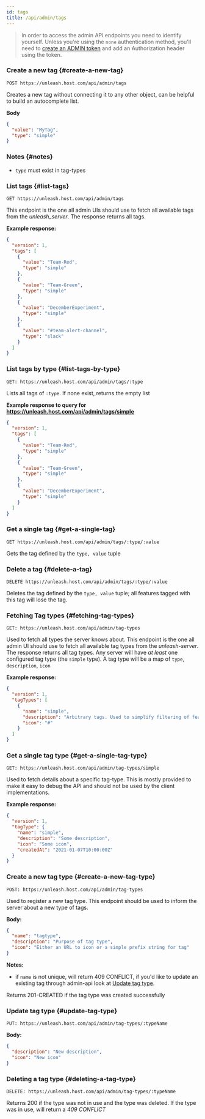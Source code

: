 ```yaml
---
id: tags
title: /api/admin/tags
---
```


> In order to access the admin API endpoints you need to identify yourself. Unless you're using the `none` authentication method, you'll need to [create an ADMIN token](/how-to/how-to-create-api-tokens) and add an Authorization header using the token.

### Create a new tag {#create-a-new-tag}

`POST https://unleash.host.com/api/admin/tags`

Creates a new tag without connecting it to any other object, can be helpful to build an autocomplete list.

**Body**

```json
{
  "value": "MyTag",
  "type": "simple"
}
```

### Notes {#notes}

- `type` must exist in tag-types

### List tags {#list-tags}

`GET https://unleash.host.com/api/admin/tags`

This endpoint is the one all admin UIs should use to fetch all available tags from the _unleash_server_. The response returns all tags.

**Example response:**

```json
{
  "version": 1,
  "tags": [
    {
      "value": "Team-Red",
      "type": "simple"
    },
    {
      "value": "Team-Green",
      "type": "simple"
    },
    {
      "value": "DecemberExperiment",
      "type": "simple"
    },
    {
      "value": "#team-alert-channel",
      "type": "slack"
    }
  ]
}
```

### List tags by type {#list-tags-by-type}

`GET: https://unleash.host.com/api/admin/tags/:type`

Lists all tags of `:type`. If none exist, returns the empty list

**Example response to query for https://unleash.host.com/api/admin/tags/simple**

```json
{
  "version": 1,
  "tags": [
    {
      "value": "Team-Red",
      "type": "simple"
    },
    {
      "value": "Team-Green",
      "type": "simple"
    },
    {
      "value": "DecemberExperiment",
      "type": "simple"
    }
  ]
}
```

### Get a single tag {#get-a-single-tag}

`GET https://unleash.host.com/api/admin/tags/:type/:value`

Gets the tag defined by the `type, value` tuple

### Delete a tag {#delete-a-tag}

`DELETE https://unleash.host.com/api/admin/tags/:type/:value`

Deletes the tag defined by the `type, value` tuple; all features tagged with this tag will lose the tag.

### Fetching Tag types {#fetching-tag-types}

`GET: https://unleash.host.com/api/admin/tag-types`

Used to fetch all types the server knows about. This endpoint is the one all admin UI should use to fetch all available tag types from the _unleash-server_. The response returns all tag types. Any server will have _at least_ one configured tag type (the `simple` type). A tag type will be a map of `type`, `description`, `icon`

**Example response:**

```json
{
  "version": 1,
  "tagTypes": [
    {
      "name": "simple",
      "description": "Arbitrary tags. Used to simplify filtering of features",
      "icon": "#"
    }
  ]
}
```

### Get a single tag type {#get-a-single-tag-type}

`GET: https://unleash.host.com/api/admin/tag-types/simple`

Used to fetch details about a specific tag-type. This is mostly provided to make it easy to debug the API and should not be used by the client implementations.

**Example response:**

```json
{
  "version": 1,
  "tagType": {
    "name": "simple",
    "description": "Some description",
    "icon": "Some icon",
    "createdAt": "2021-01-07T10:00:00Z"
  }
}
```

### Create a new tag type {#create-a-new-tag-type}

`POST: https://unleash.host.com/api/admin/tag-types`

Used to register a new tag type. This endpoint should be used to inform the server about a new type of tags.

**Body:**

```json
{
  "name": "tagtype",
  "description": "Purpose of tag type",
  "icon": "Either an URL to icon or a simple prefix string for tag"
}
```

**Notes:**

- if `name` is not unique, will return 409 CONFLICT, if you'd like to update an existing tag through admin-api look at [Update tag type](#Update-tag-type).

Returns 201-CREATED if the tag type was created successfully

### Update tag type {#update-tag-type}

`PUT: https://unleash.host.com/api/admin/tag-types/:typeName`

**Body:**

```json
{
  "description": "New description",
  "icon": "New icon"
}
```

### Deleting a tag type {#deleting-a-tag-type}

`DELETE: https://unleash.host.com/api/admin/tag-types/:typeName`

Returns 200 if the type was not in use and the type was deleted. If the type was in use, will return a _409 CONFLICT_
